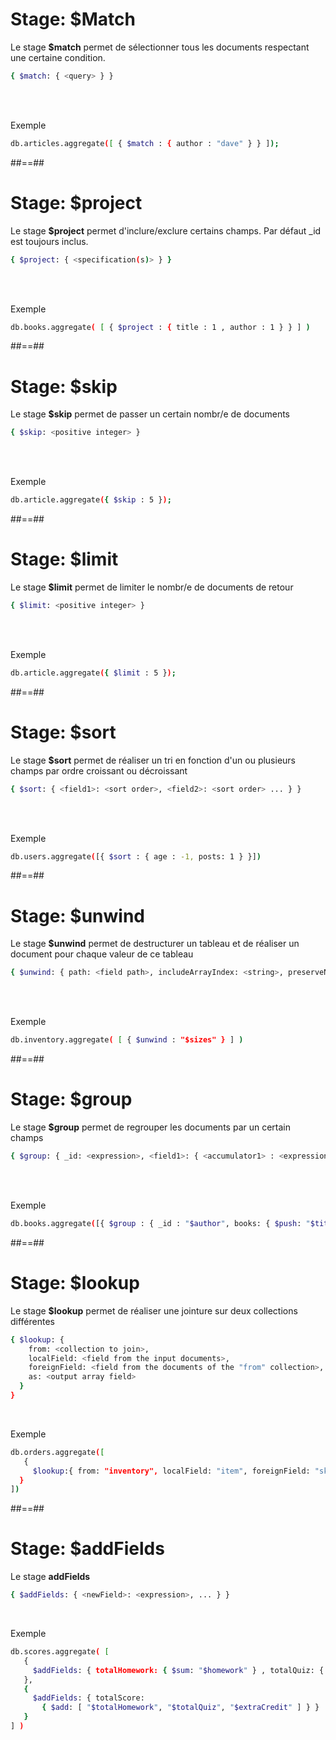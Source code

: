 <!-- .slide: class="with-code incosolata"-->
# Stage: $Match
Le stage <b>$match</b> permet de sélectionner tous les documents respectant une certaine condition.
<br/>

```bash
{ $match: { <query> } }
```
<!-- .element: class="big-code"-->
<br/><br/>

Exemple
<!-- .element: class="bold" -->
```bash
db.articles.aggregate([ { $match : { author : "dave" } } ]);
```
<!-- .element: class="big-code"-->


##==##

<!-- .slide: class="with-code inconsolata"-->
# Stage: $project
Le stage <b>$project</b> permet d'inclure/exclure certains champs. Par défaut _id est toujours inclus.
```bash
{ $project: { <specification(s)> } }
```
<!-- .element: class="big-code"-->
<br/><br/> 

Exemple
<!-- .element: class="bold" -->
```bash
db.books.aggregate( [ { $project : { title : 1 , author : 1 } } ] )
```
<!-- .element: class="big-code"-->

##==##

<!-- .slide: class="with-code inconsolata"-->
# Stage: $skip
Le stage <b>$skip</b> permet de passer un certain nombr/e de documents
```bash
{ $skip: <positive integer> }
```
<!-- .element: class="big-code"-->
<br/><br/>

Exemple
<!-- .element: class="bold" -->
```bash
db.article.aggregate({ $skip : 5 });
```
<!-- .element: class="big-code"-->

##==##

<!-- .slide: class="with-code inconsolata"-->
# Stage: $limit
Le stage <b>$limit</b> permet de limiter le nombr/e de documents de retour
```bash
{ $limit: <positive integer> }
```
<!-- .element: class="big-code"-->
<br/><br/>

Exemple
<!-- .element: class="bold" -->
```bash
db.article.aggregate({ $limit : 5 });
```
<!-- .element: class="big-code"-->

##==##

<!-- .slide: class="with-code inconsolata"-->
# Stage: $sort
Le stage <b>$sort</b> permet de réaliser un tri en fonction d'un ou plusieurs champs par ordre croissant ou décroissant
```bash
{ $sort: { <field1>: <sort order>, <field2>: <sort order> ... } }
```
<!-- .element: class="big-code"-->
<br/><br/>

Exemple
<!-- .element: class="bold" -->
```bash
db.users.aggregate([{ $sort : { age : -1, posts: 1 } }])
```
<!-- .element: class="big-code"-->

##==##

<!-- .slide: class="with-code inconsolata"-->
# Stage: $unwind
Le stage <b>$unwind</b> permet de destructurer un tableau et de réaliser un document pour chaque valeur de ce tableau
```bash
{ $unwind: { path: <field path>, includeArrayIndex: <string>, preserveNullAndEmptyArrays: <boolean> } }
```
<!-- .element: class="big-code"-->
<br/><br/>

Exemple
<!-- .element: class="bold" -->
```bash
db.inventory.aggregate( [ { $unwind : "$sizes" } ] )
```
<!-- .element: class="big-code"-->

##==##

<!-- .slide: class="with-code inconsolata"-->
# Stage: $group
Le stage <b>$group</b> permet de regrouper les documents par un certain champs</span>
```bash
{ $group: { _id: <expression>, <field1>: { <accumulator1> : <expression1> }, ... } }
```
<!-- .element: class="big-code"-->
<br/><br/>

Exemple
<!-- .element: class="bold" -->
```bash
db.books.aggregate([{ $group : { _id : "$author", books: { $push: "$title" } } }])
```
<!-- .element: class="big-code"-->

##==##

<!-- .slide: class="sfeir-basic-slide with-code"-->
# Stage: $lookup
Le stage <b>$lookup</b> permet de réaliser une jointure sur deux collections différentes
```bash
{ $lookup: {
    from: <collection to join>,
    localField: <field from the input documents>,
    foreignField: <field from the documents of the "from" collection>,
    as: <output array field>
  }
}
```
<!-- .element: class="medium-code" -->
<br/>

Exemple
<!-- .element: class="bold" -->
```bash
db.orders.aggregate([
   {
     $lookup:{ from: "inventory", localField: "item", foreignField: "sku", as: "inventory_docs"}
  }
])
```
<!-- .element: class="medium-code" -->

##==##

<!-- .slide: class="with-code inconsolata"-->
# Stage: $addFields
Le stage <b>addFields</b>
```bash
{ $addFields: { <newField>: <expression>, ... } }
```
<!-- .element: class="medium-code"-->
<br/>

Exemple
<!-- .element: class="bold" -->
```bash
db.scores.aggregate( [
   {
     $addFields: { totalHomework: { $sum: "$homework" } , totalQuiz: { $sum: "$quiz" } }
   },
   {
     $addFields: { totalScore:
       { $add: [ "$totalHomework", "$totalQuiz", "$extraCredit" ] } }
   }
] )
```
<!-- .element: class="medium-code" -->






